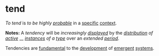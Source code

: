 # tend

_To tend_ is _to be highly_ [_probable_](https://github.com/gcassel/Modular-Organization-Terminology/blob/master/terms/probability.md) in a [specific](https://github.com/gcassel/Modular-Organization-Terminology/blob/master/terms/specific.md) [context](https://github.com/gcassel/Modular-Organization-Terminology/blob/master/terms/context.md).

**Notes:** A _tendency_ will be _increasingly_ [_displayed_](https://github.com/gcassel/Modular-Organization-Terminology/blob/master/terms/display.md) by the [_distribution_](https://github.com/gcassel/Modular-Organization-Terminology/blob/master/terms/distribute.md) _of_ [_active_](https://github.com/gcassel/Modular-Organization-Terminology/blob/master/terms/active.md) __ [_instances_](https://github.com/gcassel/Modular-Organization-Terminology/blob/master/terms/instance.md) _of a_ [_type_](https://github.com/gcassel/Modular-Organization-Terminology/blob/master/terms/type.md) over an _extended_ [_period_](https://github.com/gcassel/Modular-Organization-Terminology/blob/master/terms/period.md).

Tendencies are [fundamental](https://github.com/gcassel/Modular-Organization-Terminology/blob/master/terms/base.md) to the [development](https://github.com/gcassel/Modular-Organization-Terminology/blob/master/terms/develop.md) of [emergent](https://github.com/gcassel/Modular-Organization-Terminology/blob/master/terms/emergence.md) [systems](https://github.com/gcassel/Modular-Organization-Terminology/blob/master/terms/system.md).
